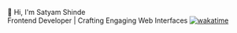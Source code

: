👋 Hi, I'm Satyam Shinde <br>
Frontend Developer | Crafting Engaging Web Interfaces
[![wakatime](https://wakatime.com/badge/user/a72182c0-5674-40e6-acc1-d43a9c8c50b7.svg)](https://wakatime.com/@a72182c0-5674-40e6-acc1-d43a9c8c50b7)
